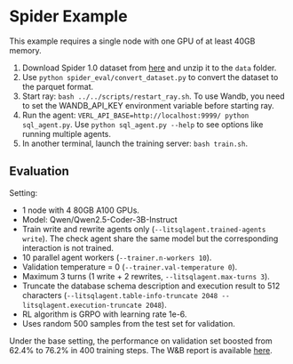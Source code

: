 # Spider Example

This example requires a single node with one GPU of at least 40GB memory.

1. Download Spider 1.0 dataset from [here](https://yale-lily.github.io/spider) and unzip it to the `data` folder.
2. Use `python spider_eval/convert_dataset.py` to convert the dataset to the parquet format.
3. Start ray: `bash ../../scripts/restart_ray.sh`. To use Wandb, you need to set the WANDB_API_KEY environment variable before starting ray.
4. Run the agent: `VERL_API_BASE=http://localhost:9999/ python sql_agent.py`. Use `python sql_agent.py --help` to see options like running multiple agents.
5. In another terminal, launch the training server: `bash train.sh`.

## Evaluation

Setting:

* 1 node with 4 80GB A100 GPUs.
* Model: Qwen/Qwen2.5-Coder-3B-Instruct
* Train write and rewrite agents only (`--litsqlagent.trained-agents write`). The check agent share the same model but the corresponding interaction is not trained.
* 10 parallel agent workers (`--trainer.n-workers 10`).
* Validation temperature = 0 (`--trainer.val-temperature 0`).
* Maximum 3 turns (1 write + 2 rewrites, `--litsqlagent.max-turns 3`).
* Truncate the database schema description and execution result to 512 characters (`--litsqlagent.table-info-truncate 2048 --litsqlagent.execution-truncate 2048`).
* RL algorithm is GRPO with learning rate 1e-6.
* Uses random 500 samples from the test set for validation.

Under the base setting, the performance on validation set boosted from 62.4% to 76.2% in 400 training steps.
The W&B report is available [here](https://api.wandb.ai/links/ultmaster/agnice3m).
